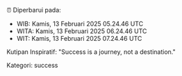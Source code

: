 ⏰ Diperbarui pada:
- WIB: Kamis, 13 Februari 2025 05.24.46 UTC
- WITA: Kamis, 13 Februari 2025 06.24.46 UTC
- WIT: Kamis, 13 Februari 2025 07.24.46 UTC

Kutipan Inspiratif:
"Success is a journey, not a destination."


Kategori: success

